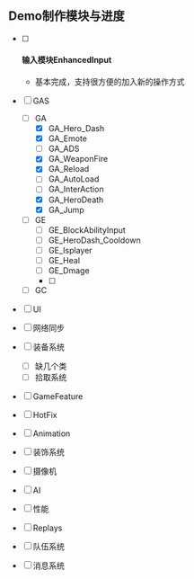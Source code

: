 ## Demo制作模块与进度

- [ ] #### 输入模块EnhancedInput

  - 基本完成，支持很方便的加入新的操作方式

- [ ] GAS

  - [ ] GA
    - [x] GA_Hero_Dash
    - [x] GA_Emote
    - [ ] GA_ADS
    - [x] GA_WeaponFire
    - [x] GA_Reload
    - [ ] GA_AutoLoad
    - [ ] GA_InterAction
    - [x] GA_HeroDeath
    - [x] GA_Jump
  - [ ] GE
    - [ ] GE_BlockAbilityInput
    - [ ] GE_HeroDash_Cooldown
    - [ ] GE_Isplayer
    - [ ] GE_Heal
    - [ ] GE_Dmage
    - [ ] 
  - [ ] GC

- [ ] UI

- [ ] 网络同步

- [ ] 装备系统

  - [ ] 缺几个类
  - [ ] 拾取系统

- [ ] GameFeature

- [ ] HotFix

- [ ] Animation

- [ ] 装饰系统

- [ ] 摄像机

- [ ] AI

- [ ] 性能

- [ ] Replays

- [ ] 队伍系统

- [ ] 消息系统

  